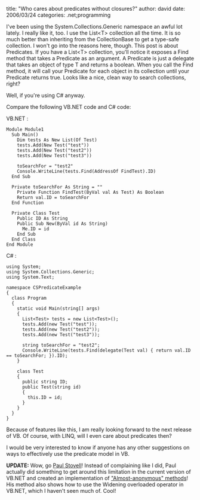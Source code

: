 
title: "Who cares about predicates without closures?"
author: david
date: 2006/03/24
categories: .net;programming

I've been using the System.Collections.Generic namespace an awful lot lately. I really like it, too. I use the List&lt;T&gt; collection all the time. It is so much better than inheriting from the CollectionBase to get a type-safe collection. I won't go into the reasons here, though. This post is about Predicates. If you have a List&lt;T&gt; collection, you'll notice it exposes a Find method that takes a Predicate as an argument. A Predicate is just a delegate that takes an object of type T and returns a boolean. When you call the Find method, it will call your Predicate for each object in its collection until your Predicate returns true. Looks like a nice, clean way to search collections, right?

Well, if you're using C# anyway.

Compare the following VB.NET code and C# code:

VB.NET :

    Module Module1
      Sub Main()
        Dim tests As New List(Of Test)
        tests.Add(New Test("test"))
        tests.Add(New Test("test2"))
        tests.Add(New Test("test3"))

        toSearchFor = "test2"
        Console.WriteLine(tests.Find(AddressOf FindTest).ID)
      End Sub

      Private toSearchFor As String = ""
        Private Function FindTest(ByVal val As Test) As Boolean
        Return val.ID = toSearchFor
      End Function

      Private Class Test
        Public ID As String
        Public Sub New(ByVal id As String)
          Me.ID = id
        End Sub
      End Class
    End Module

C# :

    using System;
    using System.Collections.Generic;
    using System.Text;

    namespace CSPredicateExample
    {
      class Program
      {
        static void Main(string[] args)
        {
          List<Test> tests = new List<Test>();
          tests.Add(new Test("test"));
          tests.Add(new Test("test2"));
          tests.Add(new Test("test3"));

          string toSearchFor = "test2";
          Console.WriteLine(tests.Find(delegate(Test val) { return val.ID == toSearchFor; }).ID);
        }

        class Test
        {
          public string ID;
          public Test(string id)
          {
            this.ID = id;
          }
        }
      }
    }

Because of features like this, I am really looking forward to the next release of VB. Of course, with LINQ, will I even care about predicates then?

I would be very interested to know if anyone has any other suggestions on ways to effectively use the predicate model in VB.

**UPDATE:** Wow, go [Paul Stovell](http://paulstovell.net/)! Instead of complaining like I did, Paul actually did something to get around this limitation in the current version of VB.NET and created an implementation of ["Almost-anonymous" methods](http://www.paulstovell.net/blog/index.php/almost-anonymous-methods-in-visual-basic-net/)! His method also shows how to use the Widening overloaded operator in VB.NET, which I haven't seen much of. Cool!

